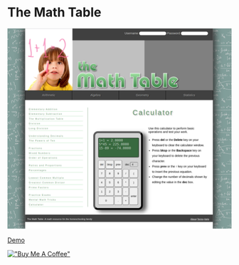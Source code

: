 # The Math Table

[![The](assets/themathtable.png)](https://hesbon-osoro.github.io/The-Math-Table)

[Demo](https://hesbon-osoro.github.io/The-Math-Table)

[!["Buy Me A Coffee"](https://www.buymeacoffee.com/assets/img/custom_images/orange_img.png)](https://www.buymeacoffee.com/wazimu)
